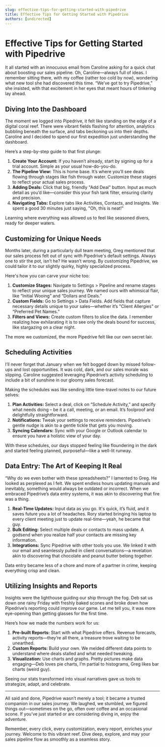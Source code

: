 ```yaml
---
slug: effective-tips-for-getting-started-with-pipedrive
title: Effective Tips for Getting Started with Pipedrive
authors: [undirected]
---
```



# Effective Tips for Getting Started with Pipedrive

It all started with an innocuous email from Caroline asking for a quick chat about boosting our sales pipeline. Oh, Caroline—always full of ideas. I remember sitting there, with my coffee (rather too cold by now), wondering what new tool she had discovered this time. “We’ve got to try Pipedrive,” she insisted, with that excitement in her eyes that meant hours of tinkering lay ahead.

## Diving Into the Dashboard

The moment we logged into Pipedrive, it felt like standing on the edge of a digital coral reef. There were vibrant fields flashing for attention, analytics bubbling beneath the surface, and tabs beckoning us into their depths. Caroline and I decided to spend our first expedition just understanding the dashboard. 

Here’s a step-by-step guide to that first plunge:

1. **Create Your Account:** If you haven’t already, start by signing up for a trial account. Simple as your usual how-do-you-do.
2. **The Pipeline View:** This is home base. It’s where you’ll see deals flowing through stages like fish through water. Customize these stages to reflect your actual sales process.
3. **Adding Deals:** Click that big, friendly "Add Deal" button. Input as much detail as you’d like—consider this your fish tank filter, ensuring clarity and precision.
4. **Navigating Tabs:** Explore tabs like Activities, Contacts, and Insights. We spent a good 30 minutes just saying, "Oh, this is neat!"

Learning where everything was allowed us to feel like seasoned divers, ready for deeper waters.

## Customizing for Unique Needs

Months later, during a particularly dull team meeting, Greg mentioned that our sales process felt out of sync with Pipedrive's default settings. Always one to stir the pot, isn’t he? He wasn’t wrong. By customizing Pipedrive, we could tailor it to our slightly quirky, highly specialized process.

Here's how you can carve your niche too:

1. **Customize Stages:** Navigate to Settings > Pipeline and rename stages to reflect your unique sales journey. We named ours with whimsical flair, like “Initial Wooing” and “Dollars and Deals.”
2. **Custom Fields:** Go to Settings > Data Fields. Add fields that capture necessary details unique to your sales—whether it’s "Client Allergies" or “Preferred Pet Names.”
3. **Filters and Views:** Create custom filters to slice the data. I remember realizing how exhilarating it is to see only the deals bound for success, like stargazing on a clear night.

The more we customized, the more Pipedrive felt like our own secret lair.

## Scheduling Activities

I’ll never forget that January when we felt bogged down by missed follow-ups and lost opportunities. It was cold, dark, and our sales morale was slipping. Caroline suggested leveraging Pipedrive’s activity scheduling to include a bit of sunshine in our gloomy sales forecast. 

Making the schedules was like sending little time-travel notes to our future selves:

1. **Plan Activities:** Select a deal, click on “Schedule Activity,” and specify what needs doing – be it a call, meeting, or an email. It’s foolproof and delightfully straightforward.
2. **Notifications:** Tweak your settings to receive reminders. Pipedrive’s gentle nudge is akin to a gentle tickle that gets you moving.
3. **Syncing Calendars:** Sync with your Google or Outlook calendar to ensure you have a holistic view of your day.

With these schedules, our days stopped feeling like floundering in the dark and started feeling planned, purposeful—like a well-lit runway.

## Data Entry: The Art of Keeping It Real

“Why do we even bother with these spreadsheets?” I lamented to Greg. He looked as perplexed as I felt. We spent endless hours updating manuals and inevitably, something would always be outdated or incorrect. When we embraced Pipedrive’s data entry systems, it was akin to discovering that fire was a thing.

1. **Real-Time Updates:** Input data as you go. It's quick, it’s fluid, and it saves future you a lot of headaches. Rory started bringing his laptop to every client meeting just to update real-time—yeah, he became that guy.
2. **Bulk Editing:** Select multiple deals or contacts to mass update. A godsend when you realize half your contacts are missing key information.
3. **Integrations:** Sync Pipedrive with other tools you use. We linked it with our email and seamlessly pulled in client conversations—a revelation akin to discovering that chocolate and peanut butter belong together.

Data entry became less of a chore and more of a partner in crime, keeping everything crisp and clean.

## Utilizing Insights and Reports

Insights were the lighthouse guiding our ship through the fog. Deb sat us down one rainy Friday with freshly baked scones and broke down how Pipedrive’s reporting could improve our game. Let me tell you, it was more eye-opening than getting glasses for the first time.

Here’s how we made the numbers work for us:

1. **Pre-built Reports:** Start with what Pipedrive offers. Revenue forecasts, activity reports—they’re all there, a treasure trove waiting to be unearthed.
2. **Custom Reports:** Build your own. We melded different data points to understand where deals stalled and what needed tweaking.
3. **Visualization:** Use charts and graphs. Pretty pictures make data engaging—Deb loves pie charts, I’m partial to histograms, Greg likes bar charts (weird guy).

Seeing our stats transformed into visual narratives gave us tools to strategize, adapt, and celebrate.

---

All said and done, Pipedrive wasn’t merely a tool; it became a trusted companion in our sales journey. We laughed, we stumbled, we figured things out—sometimes on the go, often over coffee and an occasional scone. If you’ve just started or are considering diving in, enjoy the adventure.

Remember, every click, every customization, every report, enriches your journey. Welcome to this vibrant reef. Dive deep, explore, and may your sales pipeline flow as smoothly as a seamless story.
